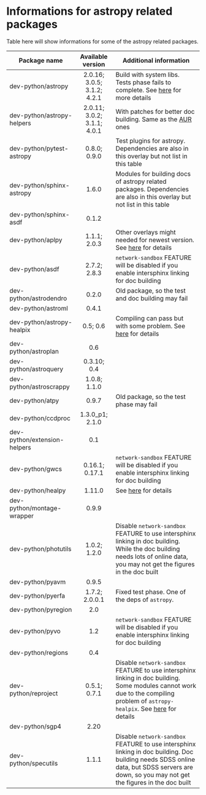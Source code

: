 # Informations for astropy related packages
Table here will show informations for some of the astropy related packages.

Package name | Available version | Additional information
------------ | :---------------: | ----------------------
dev-python/astropy           | 2.0.16; 3.0.5; 3.1.2; 4.2.1 | Build with system libs. Tests phase fails to complete. See [here](https://github.com/Universebenzene/benzene-overlay/tree/master/dev-python/astropy#note-for-astropy) for more details
dev-python/astropy-helpers   | 2.0.11; 3.0.2; 3.1.1; 4.0.1 | With patches for better doc building. Same as the [AUR](https://aur.archlinux.org/packages/python-astropy-helpers/) ones
dev-python/pytest-astropy    | 0.8.0; 0.9.0                | Test plugins for astropy. Dependencies are also in this overlay but not list in this table
dev-python/sphinx-astropy    | 1.6.0                       | Modules for building docs of astropy related packages. Dependencies are also in this overlay but not list in this table
dev-python/sphinx-asdf       | 0.1.2                       |
dev-python/aplpy             | 1.1.1; 2.0.3                | Other overlays might needed for newest version. See [here](https://github.com/Universebenzene/benzene-overlay/tree/master/dev-python/aplpy#note-for-aplpy) for details
dev-python/asdf              | 2.7.2; 2.8.3                | `network-sandbox` FEATURE will be disabled if you enable intersphinx linking for doc building
dev-python/astrodendro       | 0.2.0                       | Old package, so the test and doc building may fail
dev-python/astroml           | 0.4.1                       |
dev-python/astropy-healpix   | 0.5; 0.6                    | Compiling can pass but with some problem. See [here](https://github.com/Universebenzene/benzene-overlay/tree/master/dev-python/astropy-healpix#note-for-astropy-healpix) for details
dev-python/astroplan         | 0.6                         |
dev-python/astroquery        | 0.3.10; 0.4                 |
dev-python/astroscrappy      | 1.0.8; 1.1.0                |
dev-python/atpy              | 0.9.7                       | Old package, so the test phase may fail
dev-python/ccdproc           | 1.3.0\_p1; 2.1.0            |
dev-python/extension-helpers | 0.1                         |
dev-python/gwcs              | 0.16.1; 0.17.1              | `network-sandbox` FEATURE will be disabled if you enable intersphinx linking for doc building
dev-python/healpy            | 1.11.0                      | See [here](https://github.com/Universebenzene/benzene-overlay/tree/master/dev-python/healpy#note-for-healpy) for details
dev-python/montage-wrapper   | 0.9.9                       |
dev-python/photutils         | 1.0.2; 1.2.0                | Disable `network-sandbox` FEATURE to use intersphinx linking in doc building. While the doc building needs lots of online data, you may not get the figures in the doc built
dev-python/pyavm             | 0.9.5                       |
dev-python/pyerfa            | 1.7.2; 2.0.0.1              | Fixed test phase. One of the deps of `astropy`.
dev-python/pyregion          | 2.0                         |
dev-python/pyvo              | 1.2                         | `network-sandbox` FEATURE will be disabled if you enable intersphinx linking for doc building
dev-python/regions           | 0.4                         |
dev-python/reproject         | 0.5.1; 0.7.1                | Disable `network-sandbox` FEATURE to use intersphinx linking in doc building. Some modules cannot work due to the compiling problem of `astropy-healpix`. See [here](https://github.com/Universebenzene/benzene-overlay/tree/master/dev-python/reproject#note-for-reproject) for details
dev-python/sgp4              | 2.20                        |
dev-python/specutils         | 1.1.1                       | Disable `network-sandbox` FEATURE to use intersphinx linking in doc building. Doc building needs SDSS online data, but SDSS servers are down, so you may not get the figures in the doc built
